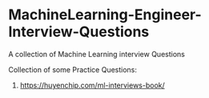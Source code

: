 # MachineLearning-Engineer-Interview-Questions
A collection of Machine Learning interview Questions 


Collection of some Practice Questions:
1. https://huyenchip.com/ml-interviews-book/
